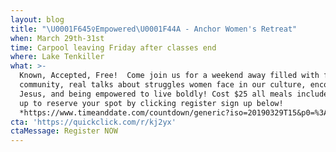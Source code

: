 ```yaml
---
layout: blog
title: "\U0001F645‍♀️Empowered\U0001F44A - Anchor Women's Retreat"
when: March 29th-31st
time: Carpool leaving Friday after classes end
where: Lake Tenkiller
what: >-
  Known, Accepted, Free!  Come join us for a weekend away filled with fun,
  community, real talks about struggles women face in our culture, encountering
  Jesus, and being empowered to live boldly! Cost $25 all meals included. *Sign
  up to reserve your spot by clicking register sign up below!
  *https://www.timeanddate.com/countdown/generic?iso=20190329T15&p0=%3A&msg=Empowered&ud=2&font=cursive&csz=1
cta: 'https://quickclick.com/r/kj2yx'
ctaMessage: Register NOW
---
```



